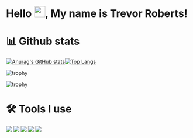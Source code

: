 Hello <img src="https://raw.githubusercontent.com/MartinHeinz/MartinHeinz/master/wave.gif" width="30px">, My name is Trevor Roberts!
=============


📊 Github stats  
=============

[![Anurag's GitHub stats](https://github-readme-stats.vercel.app/api?username=trulynodejs&show_icons=true&theme=dark)](https://github.com/anuraghazra/github-readme-stats)[![Top Langs](https://github-readme-stats.vercel.app/api/top-langs/?username=trulynodejs&layout=compact)](https://github.com/anuraghazra/github-readme-stats)


![trophy](https://github-profile-trophy.vercel.app/?username=trulynodejs&theme=juicyfresh&no-bg=true&no-frame=true&column=7&")

[![trophy](https://github-profile-trophy.vercel.app/?username=trulynodejs)](https://github.com/ryo-ma/github-profile-trophy)


              


🛠 Tools I use 
=============
![](https://img.shields.io/badge/Node.js-43853D?style=for-the-badge&logo=node.js&logoColor=white) ![](https://img.shields.io/badge/HTML5-E34F26?style=for-the-badge&logo=html5&logoColor=white)
 ![](https://img.shields.io/badge/CSS3-1572B6?style=for-the-badge&logo=css3&logoColor=white) 
 ![](https://img.shields.io/badge/Python-14354C?style=for-the-badge&logo=python&logoColor=white) ![](https://img.shields.io/badge/Alpine_Linux-0D597F?style=for-the-badge&logo=alpine-linux&logoColor=white)


